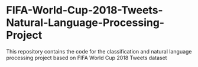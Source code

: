 # FIFA-World-Cup-2018-Tweets-Natural-Language-Processing-Project
This repository contains the code for the classification and natural language processing project based on FIFA World Cup 2018 Tweets dataset
